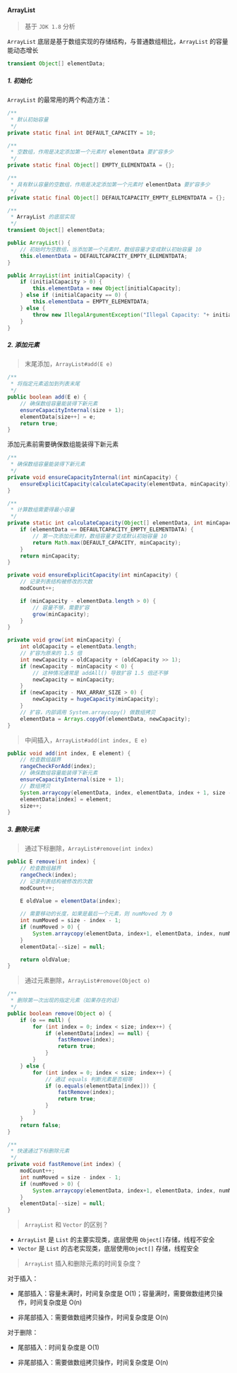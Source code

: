 #### ArrayList

> 基于 `JDK 1.8` 分析

`ArrayList` 底层是基于数组实现的存储结构，与普通数组相比，`ArrayList` 的容量能动态增长

````java
transient Object[] elementData;
````

##### 1. 初始化

`ArrayList` 的最常用的两个构造方法：

````java
/**
 * 默认初始容量
 */
private static final int DEFAULT_CAPACITY = 10;

/**
 * 空数组，作用是决定添加第一个元素时 elementData 要扩容多少
 */
private static final Object[] EMPTY_ELEMENTDATA = {};

/**
 * 具有默认容量的空数组，作用是决定添加第一个元素时 elementData 要扩容多少
 */
private static final Object[] DEFAULTCAPACITY_EMPTY_ELEMENTDATA = {};

/**
 * ArrayList 的底层实现
 */
transient Object[] elementData;

public ArrayList() {
    // 初始时为空数组，当添加第一个元素时，数组容量才变成默认初始容量 10
    this.elementData = DEFAULTCAPACITY_EMPTY_ELEMENTDATA;
}

public ArrayList(int initialCapacity) {
    if (initialCapacity > 0) {
        this.elementData = new Object[initialCapacity];
    } else if (initialCapacity == 0) {
        this.elementData = EMPTY_ELEMENTDATA;
    } else {
        throw new IllegalArgumentException("Illegal Capacity: "+ initialCapacity);
    }
}
````

##### 2. 添加元素

> 末尾添加，`ArrayList#add(E e)`

```java
/**
 * 将指定元素追加到列表末尾
 */
public boolean add(E e) {
    // 确保数组容量能装得下新元素
    ensureCapacityInternal(size + 1);
    elementData[size++] = e;
    return true;
}
```

添加元素前需要确保数组能装得下新元素

````java
/**
 * 确保数组容量能装得下新元素
 */
private void ensureCapacityInternal(int minCapacity) {
    ensureExplicitCapacity(calculateCapacity(elementData, minCapacity));
}

/**
 * 计算数组需要得最小容量
 */
private static int calculateCapacity(Object[] elementData, int minCapacity) {
    if (elementData == DEFAULTCAPACITY_EMPTY_ELEMENTDATA) {
        // 第一次添加元素时，数组容量才变成默认初始容量 10
        return Math.max(DEFAULT_CAPACITY, minCapacity);
    }
    return minCapacity;
}

private void ensureExplicitCapacity(int minCapacity) {
    // 记录列表结构被修改的次数
    modCount++;

    if (minCapacity - elementData.length > 0) {
        // 容量不够，需要扩容
        grow(minCapacity);
    }
}

private void grow(int minCapacity) {
    int oldCapacity = elementData.length;
    // 扩容为原来的 1.5 倍
    int newCapacity = oldCapacity + (oldCapacity >> 1);
    if (newCapacity - minCapacity < 0) {
        // 这种情况通常是 addAll() 导致扩容 1.5 倍还不够
        newCapacity = minCapacity;
    }
    if (newCapacity - MAX_ARRAY_SIZE > 0) {
        newCapacity = hugeCapacity(minCapacity);
    }
    // 扩容，内部调用 System.arraycopy() 做数组拷贝
    elementData = Arrays.copyOf(elementData, newCapacity);
}
````

> 中间插入，`ArrayList#add(int index, E e)`

```java
public void add(int index, E element) {
    // 检查数组越界
    rangeCheckForAdd(index);
    // 确保数组容量能装得下新元素
    ensureCapacityInternal(size + 1);
    // 数组拷贝
    System.arraycopy(elementData, index, elementData, index + 1, size - index);
    elementData[index] = element;
    size++;
}
```

##### 3. 删除元素

> 通过下标删除，`ArrayList#remove(int index)`

````java
public E remove(int index) {
    // 检查数组越界
    rangeCheck(index);
    // 记录列表结构被修改的次数
    modCount++;
    
    E oldValue = elementData(index);

    // 需要移动的长度，如果是最后一个元素，则 numMoved 为 0
    int numMoved = size - index - 1;
    if (numMoved > 0) {
        System.arraycopy(elementData, index+1, elementData, index, numMoved);
    }
    elementData[--size] = null;

    return oldValue;
}
````

> 通过元素删除，`ArrayList#remove(Object o)`

```java
/**
 * 删除第一次出现的指定元素（如果存在的话）
 */
public boolean remove(Object o) {
    if (o == null) {
        for (int index = 0; index < size; index++) {
            if (elementData[index] == null) {
                fastRemove(index);
                return true;
            }
        }
    } else {
        for (int index = 0; index < size; index++) {
            // 通过 equals 判断元素是否相等
            if (o.equals(elementData[index])) {
                fastRemove(index);
                return true;
            }
        }
    }
    return false;
}

/**
 * 快速通过下标删除元素
 */
private void fastRemove(int index) {
    modCount++;
    int numMoved = size - index - 1;
    if (numMoved > 0) {
        System.arraycopy(elementData, index+1, elementData, index, numMoved);
    }
    elementData[--size] = null;
}
```





> `ArrayList` 和 `Vector` 的区别？

- `ArrayList` 是 `List` 的主要实现类，底层使用 `Object[]`存储，线程不安全 
- `Vector` 是 `List` 的古老实现类，底层使用`Object[]` 存储，线程安全

>`ArrayList` 插入和删除元素的时间复杂度？

对于插入：

* 尾部插入：容量未满时，时间复杂度是 O(1)；容量满时，需要做数组拷贝操作，时间复杂度是 O(n)

- 非尾部插入：需要做数组拷贝操作，时间复杂度是 O(n)

对于删除：

- 尾部插入：时间复杂度是 O(1)

- 非尾部插入：需要做数组拷贝操作，时间复杂度是 O(n)